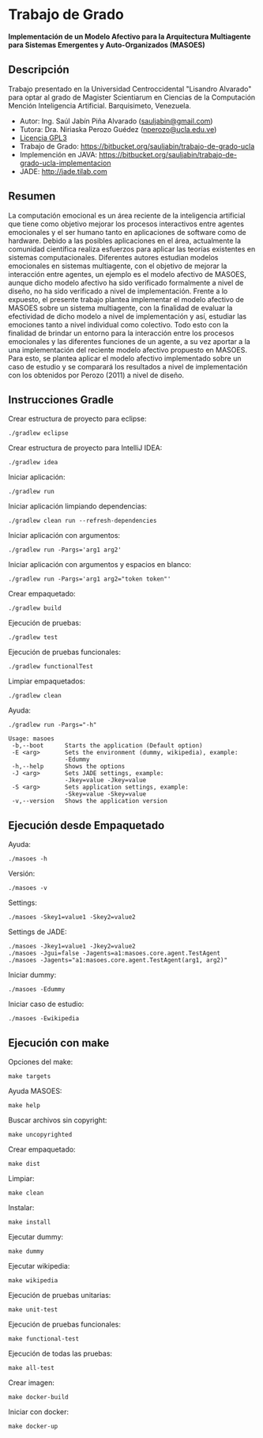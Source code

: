# Trabajo de Grado

**Implementación de un Modelo Afectivo para la Arquitectura Multiagente para Sistemas Emergentes y Auto-Organizados (MASOES)**

## Descripción

Trabajo presentado en la Universidad Centroccidental "Lisandro Alvarado" para
optar al grado de Magister Scientiarum en Ciencias de la Computación Mención
Inteligencia Artificial. Barquisimeto, Venezuela.

* Autor: Ing. Saúl Jabín Piña Alvarado (<sauljabin@gmail.com>)
* Tutora: Dra. Niriaska Perozo Guédez (<nperozo@ucla.edu.ve>)
* [Licencia GPL3](http://www.gnu.org/licenses/)
* Trabajo de Grado: https://bitbucket.org/sauljabin/trabajo-de-grado-ucla
* Implemención en JAVA: https://bitbucket.org/sauljabin/trabajo-de-grado-ucla-implementacion
* JADE: http://jade.tilab.com

## Resumen

La computación emocional es un área reciente de la inteligencia artificial que
tiene como objetivo mejorar los procesos interactivos entre agentes emocionales
y el ser humano tanto en aplicaciones de software como de hardware. Debido a las
posibles aplicaciones en el área, actualmente la comunidad científica realiza
esfuerzos para aplicar las teorías existentes en sistemas computacionales.
Diferentes autores estudian modelos emocionales en sistemas multiagente, con el
objetivo de mejorar la interacción entre agentes, un ejemplo es el modelo
afectivo de MASOES, aunque dicho modelo afectivo ha sido verificado formalmente
a nivel de diseño, no ha sido verificado a nivel de implementación. Frente a lo
expuesto, el presente trabajo plantea implementar el modelo afectivo de MASOES
sobre un sistema multiagente, con la finalidad de evaluar la efectividad de
dicho modelo a nivel de implementación y así, estudiar las emociones tanto a
nivel individual como colectivo. Todo esto con la finalidad de brindar un
entorno para la interacción entre los procesos emocionales y las diferentes
funciones de un agente, a su vez aportar a la una implementación del reciente
modelo afectivo propuesto en MASOES. Para esto, se plantea aplicar el modelo
afectivo implementado sobre un caso de estudio y se comparará los resultados a
nivel de implementación con los obtenidos por Perozo (2011) a nivel de
diseño.

## Instrucciones Gradle

Crear estructura de proyecto para eclipse:

```
./gradlew eclipse
```

Crear estructura de proyecto para IntelliJ IDEA:

```
./gradlew idea
```

Iniciar aplicación:

```
./gradlew run
```

Iniciar aplicación limpiando dependencias:

```
./gradlew clean run --refresh-dependencies
```

Iniciar aplicación con argumentos:

```
./gradlew run -Pargs='arg1 arg2'
```

Iniciar aplicación con argumentos y espacios en blanco:

```
./gradlew run -Pargs='arg1 arg2="token token"'
```

Crear empaquetado:

```
./gradlew build
```

Ejecución de pruebas:

```
./gradlew test
```

Ejecución de pruebas funcionales:

```
./gradlew functionalTest
```

Limpiar empaquetados:

```
./gradlew clean
```

Ayuda:

```
./gradlew run -Pargs="-h"

Usage: masoes
 -b,--boot      Starts the application (Default option)
 -E <arg>       Sets the environment (dummy, wikipedia), example:
                -Edummy
 -h,--help      Shows the options
 -J <arg>       Sets JADE settings, example:
                -Jkey=value -Jkey=value
 -S <arg>       Sets application settings, example:
                -Skey=value -Skey=value
 -v,--version   Shows the application version
```

## Ejecución desde Empaquetado

Ayuda:

```
./masoes -h
```

Versión:

```
./masoes -v
```

Settings:

```
./masoes -Skey1=value1 -Skey2=value2
```

Settings de JADE:

```
./masoes -Jkey1=value1 -Jkey2=value2
./masoes -Jgui=false -Jagents=a1:masoes.core.agent.TestAgent
./masoes -Jagents="a1:masoes.core.agent.TestAgent(arg1, arg2)"
```

Iniciar dummy:

```
./masoes -Edummy
```

Iniciar caso de estudio:

```
./masoes -Ewikipedia
```

## Ejecución con make

Opciones del make:

```
make targets
```

Ayuda MASOES:

```
make help
```

Buscar archivos sin copyright:

```
make uncopyrighted
```

Crear empaquetado:

```
make dist
```

Limpiar:

```
make clean
```

Instalar:

```
make install
```

Ejecutar dummy:

```
make dummy
```

Ejecutar wikipedia:

```
make wikipedia
```

Ejecución de pruebas unitarias:

```
make unit-test
```

Ejecución de pruebas funcionales:

```
make functional-test
```

Ejecución de todas las pruebas:

```
make all-test
```

Crear imagen:

```
make docker-build
```

Iniciar con docker:

```
make docker-up
```